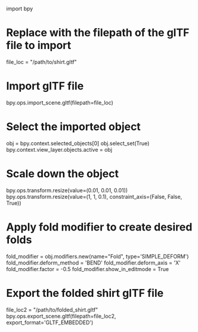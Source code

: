 import bpy

# Replace with the filepath of the glTF file to import
file_loc = "/path/to/shirt.gltf"

# Import glTF file
bpy.ops.import_scene.gltf(filepath=file_loc)

# Select the imported object
obj = bpy.context.selected_objects[0]
obj.select_set(True)
bpy.context.view_layer.objects.active = obj

# Scale down the object
bpy.ops.transform.resize(value=(0.01, 0.01, 0.01))
bpy.ops.transform.resize(value=(1, 1, 0.1), constraint_axis=(False, False, True))

# Apply fold modifier to create desired folds
fold_modifier = obj.modifiers.new(name="Fold", type='SIMPLE_DEFORM')
fold_modifier.deform_method = 'BEND'
fold_modifier.deform_axis = 'X'
fold_modifier.factor = -0.5
fold_modifier.show_in_editmode = True

# Export the folded shirt glTF file
file_loc2 = "/path/to/folded_shirt.gltf"
bpy.ops.export_scene.gltf(filepath=file_loc2, export_format='GLTF_EMBEDDED')
